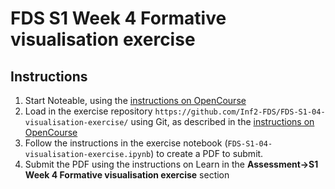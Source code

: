 # FDS S1 Week 4 Formative visualisation exercise

## Instructions

1. Start Noteable, using the [instructions on
 OpenCourse](https://opencourse.inf.ed.ac.uk/inf2-fds/labs/noteable)
2. Load in the exercise repository
   `https://github.com/Inf2-FDS/FDS-S1-04-visualisation-exercise/`
   using Git, as described in the [instructions on
   OpenCourse](https://opencourse.inf.ed.ac.uk/inf2-fds/labs/noteable)
3. Follow the instructions in the exercise notebook
   (`FDS-S1-04-visualisation-exercise.ipynb`) to create a PDF to
   submit.
4. Submit the PDF using the instructions on Learn in the __Assessment→S1
   Week 4 Formative visualisation exercise__ section
